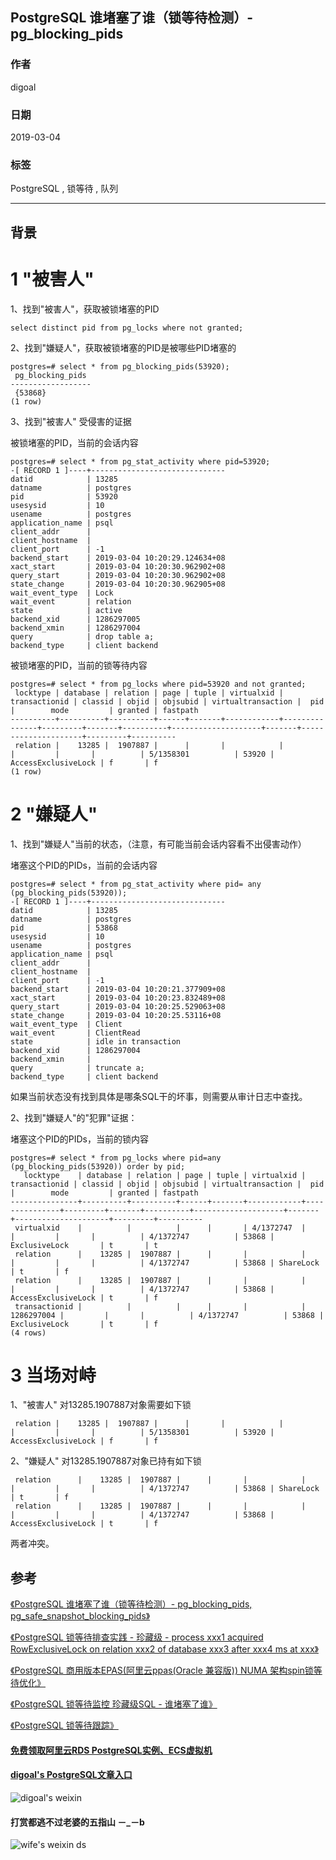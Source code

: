 ## PostgreSQL 谁堵塞了谁（锁等待检测）- pg_blocking_pids  
                                                                                                                                  
### 作者                                                                              
digoal                                                                              
                                                                                                           
### 日期                                                                                           
2019-03-04                                                                       
                                                                                
### 标签                                                                                                                    
PostgreSQL , 锁等待 , 队列                         
                                                                                                                                  
----                                                                                                                            
                                                                                                                                     
## 背景           
    
# 1 "被害人"  
  
1、找到"被害人"，获取被锁堵塞的PID  
  
```  
select distinct pid from pg_locks where not granted;  
```  
  
2、找到"嫌疑人"，获取被锁堵塞的PID是被哪些PID堵塞的  
  
```  
postgres=# select * from pg_blocking_pids(53920);  
 pg_blocking_pids   
------------------  
 {53868}  
(1 row)  
```  
  
3、找到"被害人" 受侵害的证据  
  
被锁堵塞的PID，当前的会话内容  
  
```  
postgres=# select * from pg_stat_activity where pid=53920;  
-[ RECORD 1 ]----+------------------------------  
datid            | 13285  
datname          | postgres  
pid              | 53920  
usesysid         | 10  
usename          | postgres  
application_name | psql  
client_addr      |   
client_hostname  |   
client_port      | -1  
backend_start    | 2019-03-04 10:20:29.124634+08  
xact_start       | 2019-03-04 10:20:30.962902+08  
query_start      | 2019-03-04 10:20:30.962902+08  
state_change     | 2019-03-04 10:20:30.962905+08  
wait_event_type  | Lock  
wait_event       | relation  
state            | active  
backend_xid      | 1286297005  
backend_xmin     | 1286297004  
query            | drop table a;  
backend_type     | client backend  
```  
  
被锁堵塞的PID，当前的锁等待内容  
  
```  
postgres=# select * from pg_locks where pid=53920 and not granted;  
 locktype | database | relation | page | tuple | virtualxid | transactionid | classid | objid | objsubid | virtualtransaction |  pid  |        mode         | granted | fastpath   
----------+----------+----------+------+-------+------------+---------------+---------+-------+----------+--------------------+-------+---------------------+---------+----------  
 relation |    13285 |  1907887 |      |       |            |               |         |       |          | 5/1358301          | 53920 | AccessExclusiveLock | f       | f  
(1 row)  
```  
  
# 2 "嫌疑人"  
1、找到"嫌疑人"当前的状态，（注意，有可能当前会话内容看不出侵害动作）  
  
堵塞这个PID的PIDs，当前的会话内容  
  
```  
postgres=# select * from pg_stat_activity where pid= any (pg_blocking_pids(53920));  
-[ RECORD 1 ]----+------------------------------  
datid            | 13285  
datname          | postgres  
pid              | 53868  
usesysid         | 10  
usename          | postgres  
application_name | psql  
client_addr      |   
client_hostname  |   
client_port      | -1  
backend_start    | 2019-03-04 10:20:21.377909+08  
xact_start       | 2019-03-04 10:20:23.832489+08  
query_start      | 2019-03-04 10:20:25.529063+08  
state_change     | 2019-03-04 10:20:25.53116+08  
wait_event_type  | Client  
wait_event       | ClientRead  
state            | idle in transaction  
backend_xid      | 1286297004  
backend_xmin     |   
query            | truncate a;  
backend_type     | client backend  
```  
  
如果当前状态没有找到具体是哪条SQL干的坏事，则需要从审计日志中查找。  
  
2、找到"嫌疑人"的"犯罪"证据：  
  
堵塞这个PID的PIDs，当前的锁内容  
  
```  
postgres=# select * from pg_locks where pid=any (pg_blocking_pids(53920)) order by pid;  
   locktype    | database | relation | page | tuple | virtualxid | transactionid | classid | objid | objsubid | virtualtransaction |  pid  |        mode         | granted | fastpath   
---------------+----------+----------+------+-------+------------+---------------+---------+-------+----------+--------------------+-------+---------------------+---------+----------  
 virtualxid    |          |          |      |       | 4/1372747  |               |         |       |          | 4/1372747          | 53868 | ExclusiveLock       | t       | t  
 relation      |    13285 |  1907887 |      |       |            |               |         |       |          | 4/1372747          | 53868 | ShareLock           | t       | f  
 relation      |    13285 |  1907887 |      |       |            |               |         |       |          | 4/1372747          | 53868 | AccessExclusiveLock | t       | f  
 transactionid |          |          |      |       |            |    1286297004 |         |       |          | 4/1372747          | 53868 | ExclusiveLock       | t       | f  
(4 rows)  
```  
  
# 3 当场对峙  
1、"被害人" 对13285.1907887对象需要如下锁  
  
```  
 relation |    13285 |  1907887 |      |       |            |               |         |       |          | 5/1358301          | 53920 | AccessExclusiveLock | f       | f  
```  
  
2、"嫌疑人" 对13285.1907887对象已持有如下锁  
  
```  
 relation      |    13285 |  1907887 |      |       |            |               |         |       |          | 4/1372747          | 53868 | ShareLock           | t       | f  
 relation      |    13285 |  1907887 |      |       |            |               |         |       |          | 4/1372747          | 53868 | AccessExclusiveLock | t       | f  
```  
  
两者冲突。  
    
  
    
## 参考  
[《PostgreSQL 谁堵塞了谁（锁等待检测）- pg_blocking_pids, pg_safe_snapshot_blocking_pids》](../201902/20190201_02.md)    
  
[《PostgreSQL 锁等待排查实践 - 珍藏级 - process xxx1 acquired RowExclusiveLock on relation xxx2 of database xxx3 after xxx4 ms at xxx》](../201806/20180622_02.md)    
  
[《PostgreSQL 商用版本EPAS(阿里云ppas(Oracle 兼容版)) NUMA 架构spin锁等待优化》](../201801/20180113_04.md)    
  
[《PostgreSQL 锁等待监控 珍藏级SQL - 谁堵塞了谁》](../201705/20170521_01.md)    
  
[《PostgreSQL 锁等待跟踪》](../201603/20160318_02.md)    
    
  
  
  
  
  
  
  
  
  
#### [免费领取阿里云RDS PostgreSQL实例、ECS虚拟机](https://free.aliyun.com/ "57258f76c37864c6e6d23383d05714ea")
  
  
#### [digoal's PostgreSQL文章入口](https://github.com/digoal/blog/blob/master/README.md "22709685feb7cab07d30f30387f0a9ae")
  
  
![digoal's weixin](../pic/digoal_weixin.jpg "f7ad92eeba24523fd47a6e1a0e691b59")
  
  
  
  
  
  
#### 打赏都逃不过老婆的五指山 －_－b  
![wife's weixin ds](../pic/wife_weixin_ds.jpg "acd5cce1a143ef1d6931b1956457bc9f")
  
